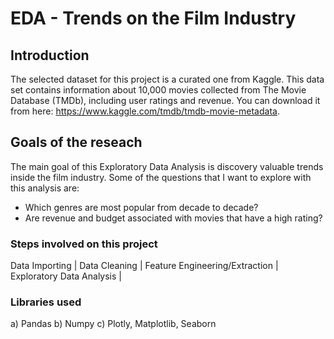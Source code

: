 # EDA - Trends on the Film Industry 

## Introduction

The selected dataset for this project is a curated one from Kaggle. This data set contains information about 10,000 movies collected from The Movie Database (TMDb),
including user ratings and revenue. You can download it from here: https://www.kaggle.com/tmdb/tmdb-movie-metadata.

## Goals of the reseach
The main goal of this Exploratory Data Analysis is discovery valuable trends inside the film industry. Some of the questions that I want to explore with this analysis are:

- Which genres are most popular from decade to decade?
- Are revenue and budget associated with movies that have a high rating?

### Steps involved on this project

Data Importing | Data Cleaning | Feature Engineering/Extraction | Exploratory Data Analysis | 

### Libraries used

a) Pandas b) Numpy c) Plotly, Matplotlib, Seaborn
